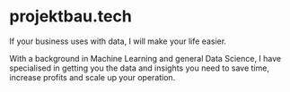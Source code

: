 # projektbau.tech
If your business uses with data, I will make your life easier.

With a background in Machine Learning and general Data Science, I have specialised in getting you the data and insights you need to save time, increase profits and scale up your operation.
